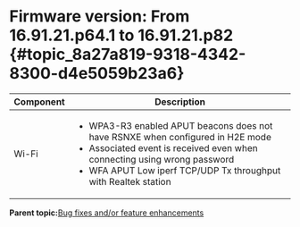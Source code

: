 # Firmware version: From 16.91.21.p64.1 to 16.91.21.p82 {#topic_8a27a819-9318-4342-8300-d4e5059b23a6}

|Component|Description|
|-----------|-------------|
|Wi-Fi|<ul><li>WPA3-R3 enabled APUT beacons does not have RSNXE when configured in H2E mode</li><li>Associated event is received even when connecting using wrong password</li> <li>WFA APUT Low iperf TCP/UDP Tx throughput with Realtek station</li></ul>|

**Parent topic:**[Bug fixes and/or feature enhancements](../topics/bug_fixes_andor_feature_enhancements.md)

